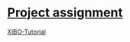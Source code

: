 # [Project assignment](https://github.com/2021-4ahif-syp/project-digitalsignage/blob/master/asciidocs/project_assignment.adoc)
 
 
 [XIBO-Tutorial](./asciidocs/xibo-tutorial.adoc)